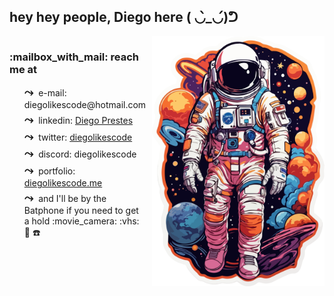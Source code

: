 ## hey hey people, Diego here ( ◡̀_◡́)ᕤ

<div style="display: flex; align-items: flex-start; justify-content: space-between;">
  <div style="flex: 1; padding-right: 10px;">
    <h3>:mailbox_with_mail: reach me at</h3>
    <ul style="list-style-type: none;">
      <li style="margin-bottom: 5px;">
        <span style="font-size: 18px; font-weight: bold; margin-right: 4px;">&#10547;</span> e-mail: diegolikescode@hotmail.com
      </li>
      <li style="margin-bottom: 5px;">
        <span style="font-size: 18px; font-weight: bold; margin-right: 4px;">&#10547;</span> linkedin: <a href="https://www.linkedin.com/in/diegolikescode/" target="_blank">Diego Prestes</a>
      </li>
      <li style="margin-bottom: 5px;">
        <span style="font-size: 18px; font-weight: bold; margin-right: 4px;">&#10547;</span> twitter: <a href="https://twitter.com/diegolikescode" target="_blank">diegolikescode</a>
      </li>
      <li style="margin-bottom: 5px;">
        <span style="font-size: 18px; font-weight: bold; margin-right: 4px;">&#10547;</span> discord: diegolikescode</li>
      <li style="margin-bottom: 5px;">
        <span style="font-size: 18px; font-weight: bold; margin-right: 4px;">&#10547;</span> portfolio: <a href="https://diegolikescode.me" target="_blank">diegolikescode.me</a>
      </li>
      <li style="margin-bottom: 5px;">
        <span style="font-size: 18px; font-weight: bold; margin-right: 4px;">&#10547;</span> and I'll be by the Batphone if you need to get a hold :movie_camera: :vhs: 🦇 ☎️
      </li>
    </ul>
  </div>
  <div>
    <img src="git_assets/astronaut.webp" width="auto" height="400">
  </div>
</div>
